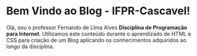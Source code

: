 # Bem Vindo ao Blog - IFPR-Cascavel!

Olá, sou o professor Fernando de LIma Alves **Disciplina de Programação para Internet**. Utilizamos este conteúdo durante o aprendizado de HTML e CSS para criação de um Blog aplicando os conhecimentos adquiridos ao longo da disciplina.
